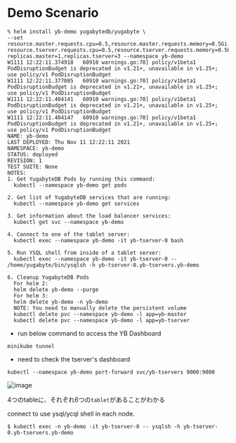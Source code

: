 



# Demo Scenario

```
% helm install yb-demo yugabytedb/yugabyte \
--set resource.master.requests.cpu=0.5,resource.master.requests.memory=0.5Gi,\
resource.tserver.requests.cpu=0.5,resource.tserver.requests.memory=0.5Gi,\
replicas.master=1,replicas.tserver=3 --namespace yb-demo
W1111 12:22:11.374918   60910 warnings.go:70] policy/v1beta1 PodDisruptionBudget is deprecated in v1.21+, unavailable in v1.25+; use policy/v1 PodDisruptionBudget
W1111 12:22:11.377085   60910 warnings.go:70] policy/v1beta1 PodDisruptionBudget is deprecated in v1.21+, unavailable in v1.25+; use policy/v1 PodDisruptionBudget
W1111 12:22:11.404141   60910 warnings.go:70] policy/v1beta1 PodDisruptionBudget is deprecated in v1.21+, unavailable in v1.25+; use policy/v1 PodDisruptionBudget
W1111 12:22:11.404147   60910 warnings.go:70] policy/v1beta1 PodDisruptionBudget is deprecated in v1.21+, unavailable in v1.25+; use policy/v1 PodDisruptionBudget
NAME: yb-demo
LAST DEPLOYED: Thu Nov 11 12:22:11 2021
NAMESPACE: yb-demo
STATUS: deployed
REVISION: 1
TEST SUITE: None
NOTES:
1. Get YugabyteDB Pods by running this command:
  kubectl --namespace yb-demo get pods

2. Get list of YugabyteDB services that are running:
  kubectl --namespace yb-demo get services

3. Get information about the load balancer services:
  kubectl get svc --namespace yb-demo

4. Connect to one of the tablet server:
  kubectl exec --namespace yb-demo -it yb-tserver-0 bash

5. Run YSQL shell from inside of a tablet server:
  kubectl exec --namespace yb-demo -it yb-tserver-0 -- /home/yugabyte/bin/ysqlsh -h yb-tserver-0.yb-tservers.yb-demo

6. Cleanup YugabyteDB Pods
  For helm 2:
  helm delete yb-demo --purge
  For helm 3:
  helm delete yb-demo -n yb-demo
  NOTE: You need to manually delete the persistent volume
  kubectl delete pvc --namespace yb-demo -l app=yb-master
  kubectl delete pvc --namespace yb-demo -l app=yb-tserver

```

- run below command to access the YB Dashboard

 `minikube tunnel`


- need to check the tserver's dashboard 

`kubectl --namespace yb-demo port-forward svc/yb-tservers 9000:9000`

![image](https://user-images.githubusercontent.com/1793451/141234198-1b8d856b-51ec-468a-b7db-23c056da90b3.png)

4つのtableに、それぞれ6つの`tablet`があることがわかる


connect to use ysql/ycql shell in each node.

```
$ kubectl exec -n yb-demo -it yb-tserver-0 -- ysqlsh -h yb-tserver-0.yb-tservers.yb-demo

```




